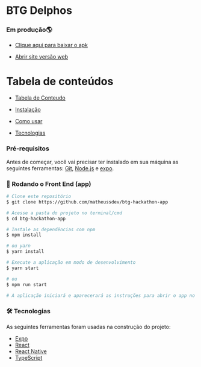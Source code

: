 # BTG Delphos

### Em produção🌎

- [Clique aqui para baixar o apk](https://expo.dev/artifacts/05af6a23-c328-45b6-b192-b2618492b220)


- [Abrir site versão web](http://btg-delphos.s3-website-sa-east-1.amazonaws.com/)

Tabela de conteúdos
=================
<!--ts-->
   * [Tabela de Conteudo](#tabela-de-conteudo)
   * [Instalação](#instalacao)
   * [Como usar](#como-usar)

   * [Tecnologias](#tecnologias)
<!--te-->

### Pré-requisitos

Antes de começar, você vai precisar ter instalado em sua máquina as seguintes ferramentas:
[Git](https://git-scm.com), [Node.js](https://nodejs.org/en/) e [expo](https://docs.expo.dev/).

### 🎲 Rodando o Front End (app)

```bash
# Clone este repositório
$ git clone https://github.com/matheussdev/btg-hackathon-app

# Acesse a pasta do projeto no terminal/cmd
$ cd btg-hackathon-app

# Instale as dependências com npm
$ npm install

# ou yarn 
$ yarn install 

# Execute a aplicação em modo de desenvolvimento
$ yarn start

# ou 
$ npm run start

# A aplicação iniciará e aparecerará as instruções para abrir o app no terminal
```


### 🛠 Tecnologias

As seguintes ferramentas foram usadas na construção do projeto:

- [Expo](https://expo.io/)
- [React](https://pt-br.reactjs.org/)
- [React Native](https://reactnative.dev/)
- [TypeScript](https://www.typescriptlang.org)


